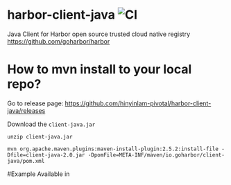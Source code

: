 # harbor-client-java ![CI](https://github.com/hinyinlam-pivotal/harbor-client-java/workflows/CI/badge.svg)
Java Client for Harbor open source trusted cloud native registry  https://github.com/goharbor/harbor

# How to mvn install to your local repo?
Go to release page: https://github.com/hinyinlam-pivotal/harbor-client-java/releases

Download the `client-java.jar`

`unzip client-java.jar`

`mvn org.apache.maven.plugins:maven-install-plugin:2.5.2:install-file -Dfile=client-java-2.0.jar -DpomFile=META-INF/maven/io.goharbor/client-java/pom.xml`

#Example
Available in 
